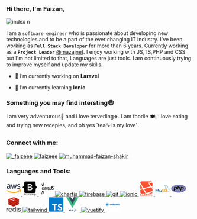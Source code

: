 ### Hi there, I'm Faizan,
![index n](https://user-images.githubusercontent.com/59387960/152361225-59619d85-a72d-4cc6-a04c-b7ca6c29daf3.png)


I am a `software engineer` who is passionate about developing new technologies and to be a part of the ever changing IT industry. I've been working as <b>`Full Stack Developer`</b> for more than 6 years. Currently working as a <b>`Project Leader`</b> [@mazajnet](https://github.com/mazajnet). 
I enjoy working with JS,TS,PHP and CSS but I'm not limited to that, Languages are just tools. 
I am continuously trying to improve myself and update my skills. 

- 🔭 I’m currently working on **Laravel**

- 🌱 I’m currently learning **Ionic**

<h3 align="left"> Something you may find intersting😄</h3>
I am very adventurous🌄 and i love terverling✈️. 
I am foodie 🍽️, i love eating and trying new recepies, 
 and oh yes `tea☕ is my love`.

<h3 align="left">Connect with me:</h3>
<p align="left">
<a href="https://twitter.com/_faizeee" target="blank"><img align="center" src="https://raw.githubusercontent.com/rahuldkjain/github-profile-readme-generator/master/src/images/icons/Social/twitter.svg" alt="_faizeee" height="30" width="40" /></a>
<a href="https://linkedin.com/in/faizeee" target="blank"><img align="center" src="https://raw.githubusercontent.com/rahuldkjain/github-profile-readme-generator/master/src/images/icons/Social/linked-in-alt.svg" alt="faizeee" height="30" width="40" /></a>
<a href="https://stackoverflow.com/users/muhammad-faizan-shakir" target="blank"><img align="center" src="https://raw.githubusercontent.com/rahuldkjain/github-profile-readme-generator/master/src/images/icons/Social/stack-overflow.svg" alt="muhammad-faizan-shakir" height="30" width="40" /></a>
</p>

<h3 align="left">Languages and Tools:</h3>
<p align="left"> <a href="https://aws.amazon.com" target="_blank" rel="noreferrer"> <img src="https://raw.githubusercontent.com/devicons/devicon/master/icons/amazonwebservices/amazonwebservices-original-wordmark.svg" alt="aws" width="40" height="40"/> </a> <a href="https://getbootstrap.com" target="_blank" rel="noreferrer"> <img src="https://raw.githubusercontent.com/devicons/devicon/master/icons/bootstrap/bootstrap-plain-wordmark.svg" alt="bootstrap" width="40" height="40"/> </a> <a href="https://canvasjs.com" target="_blank" rel="noreferrer"> <img src="https://raw.githubusercontent.com/Hardik0307/Hardik0307/master/assets/canvasjs-charts.svg" alt="canvasjs" width="40" height="40"/> </a> <a href="https://www.chartjs.org" target="_blank" rel="noreferrer"> <img src="https://www.chartjs.org/media/logo-title.svg" alt="chartjs" width="40" height="40"/> </a> <a href="https://firebase.google.com/" target="_blank" rel="noreferrer"> <img src="https://www.vectorlogo.zone/logos/firebase/firebase-icon.svg" alt="firebase" width="40" height="40"/> </a> <a href="https://git-scm.com/" target="_blank" rel="noreferrer"> <img src="https://www.vectorlogo.zone/logos/git-scm/git-scm-icon.svg" alt="git" width="40" height="40"/> </a> <a href="https://ionicframework.com" target="_blank" rel="noreferrer"> <img src="https://upload.wikimedia.org/wikipedia/commons/d/d1/Ionic_Logo.svg" alt="ionic" width="40" height="40"/> </a> <a href="https://laravel.com/" target="_blank" rel="noreferrer"> <img src="https://raw.githubusercontent.com/devicons/devicon/master/icons/laravel/laravel-plain-wordmark.svg" alt="laravel" width="40" height="40"/> </a> <a href="https://www.mysql.com/" target="_blank" rel="noreferrer"> <img src="https://raw.githubusercontent.com/devicons/devicon/master/icons/mysql/mysql-original-wordmark.svg" alt="mysql" width="40" height="40"/> </a> <a href="https://www.php.net" target="_blank" rel="noreferrer"> <img src="https://raw.githubusercontent.com/devicons/devicon/master/icons/php/php-original.svg" alt="php" width="40" height="40"/> </a> <a href="https://redis.io" target="_blank" rel="noreferrer"> <img src="https://raw.githubusercontent.com/devicons/devicon/master/icons/redis/redis-original-wordmark.svg" alt="redis" width="40" height="40"/> </a> <a href="https://tailwindcss.com/" target="_blank" rel="noreferrer"> <img src="https://www.vectorlogo.zone/logos/tailwindcss/tailwindcss-icon.svg" alt="tailwind" width="40" height="40"/> </a> <a href="https://www.typescriptlang.org/" target="_blank" rel="noreferrer"> <img src="https://raw.githubusercontent.com/devicons/devicon/master/icons/typescript/typescript-original.svg" alt="typescript" width="40" height="40"/> </a> <a href="https://vuejs.org/" target="_blank" rel="noreferrer"> <img src="https://raw.githubusercontent.com/devicons/devicon/master/icons/vuejs/vuejs-original-wordmark.svg" alt="vuejs" width="40" height="40"/> </a> <a href="https://vuetifyjs.com/en/" target="_blank" rel="noreferrer"> <img src="https://bestofjs.org/logos/vuetify.svg" alt="vuetify" width="40" height="40"/> </a> <a href="https://webpack.js.org" target="_blank" rel="noreferrer"> <img src="https://raw.githubusercontent.com/devicons/devicon/d00d0969292a6569d45b06d3f350f463a0107b0d/icons/webpack/webpack-original-wordmark.svg" alt="webpack" width="40" height="40"/> </a> </p>

<!-- <br>
<h2 align="left" id="tech">Favorite Tech</h2>

| [![faizeee's GitHub stats](https://github-readme-stats.vercel.app/api?username=faizeee)](https://github.com/faizeee) | [![faizeee's GitHub stats](https://github-readme-stats.vercel.app/api/top-langs/?username=faizeee&layout=compact&hide_border=true)](https://github.com/faizeee)|
| ------------- | ------------- |

<br>
<h2 align="left" id="tech">My Activity</h2>

[![Faizan Shakir's github activity graph](https://activity-graph.herokuapp.com/graph?username=faizeee&bg_color=0b2438&color=ffff&line=ff6b6b&point=ff6b6b&hide_border=true)](https://github.com/faizeee) -->

